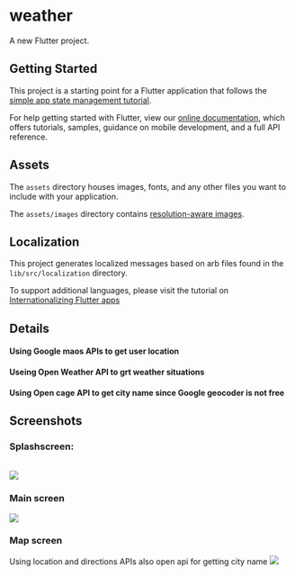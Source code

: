# weather

A new Flutter project.

## Getting Started

This project is a starting point for a Flutter application that follows the
[simple app state management
tutorial](https://flutter.dev/docs/development/data-and-backend/state-mgmt/simple).

For help getting started with Flutter, view our
[online documentation](https://flutter.dev/docs), which offers tutorials,
samples, guidance on mobile development, and a full API reference.

## Assets

The `assets` directory houses images, fonts, and any other files you want to
include with your application.

The `assets/images` directory contains [resolution-aware
images](https://flutter.dev/docs/development/ui/assets-and-images#resolution-aware).

## Localization

This project generates localized messages based on arb files found in
the `lib/src/localization` directory.

To support additional languages, please visit the tutorial on
[Internationalizing Flutter
apps](https://flutter.dev/docs/development/accessibility-and-localization/internationalization)

## Details 
#### Using Google maos APIs to get user location

#### Useing Open Weather API to grt weather situations

#### Using Open cage API to get city name since Google geocoder is not free





## Screenshots


### Splashscreen:
<br/>
<img src="https://github.com/SobhieSaad/weather/blob/master/Screenshot_20220206_221556_com.example.weather.jpg">


### Main screen
<img src="https://github.com/SobhieSaad/weather/blob/master/Screenshot_20220206_221559_com.example.weather.jpg">

### Map screen

Using location and directions APIs also open api for getting city name
<img src="https://github.com/SobhieSaad/weather/blob/master/Screenshot_20220207_011813_com.example.weather.jpg" >
